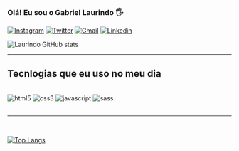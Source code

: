 ### Olá! Eu sou o Gabriel Laurindo 🖐️

[![Instagram](https://img.shields.io/badge/Instagram-E4405F?style=for-the-badge&logo=instagram&logoColor=white)](https://www.instagram.com/lau_7940/)
[![Twitter](https://img.shields.io/badge/Twitter-1DA1F2?style=for-the-badge&logo=twitter&logoColor=white)](https://twitter.com/Laurindo_7940)
[![Gmail](https://img.shields.io/badge/Gmail-D14836?style=for-the-badge&logo=gmail&logoColor=white)](gabriel.laurindo7940@gmail.com)
[![Linkedin](https://img.shields.io/badge/LinkedIn-0077B5?style=for-the-badge&logo=linkedin&logoColor=white)](https://www.linkedin.com/in/gabriel-laurindo-cardoso-838880234/)

![Laurindo GitHub stats](https://github-readme-stats.vercel.app/api?username=Laurindo7940&show_icons=true&theme=radical)<hr>

## Tecnlogias que eu uso no meu dia

<div style="display: inline_block"><br/>
    <img aling="center" alt="html5" src="https://img.shields.io/badge/HTML5-E34F26?style=for-the-badge&logo=html5&logoColor=white">
    <img aling="center" alt="css3" src="https://img.shields.io/badge/CSS3-1572B6?style=for-the-badge&logo=css3&logoColor=white">
    <img aling="center" alt="javascript" src="https://img.shields.io/badge/JavaScript-F7DF1E?style=for-the-badge&logo=javascript&logoColor=black">
    <img aling="center" alt="sass" src="https://img.shields.io/badge/Sass-CC6699?style=for-the-badge&logo=sass&logoColor=white">
</div><br>
<hr><br>

[![Top Langs](https://github-readme-stats.vercel.app/api/top-langs/?username=Laurindo7940)](https://github.com/anuraghazra/github-readme-stats)


